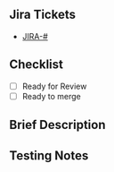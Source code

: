 ## Jira Tickets
- [JIRA-#](https://path.to.jira.com/browse/JIRA-#)

## Checklist 
- [ ] Ready for Review
- [ ] Ready to merge

## Brief Description


## Testing Notes

